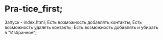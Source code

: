 # Pra-tice_first;
Запуск - index.html;
Есть возможность добавлять контакты;
Есть возможность удалять контакты;
Есть возможность добавлять и убирать в "Избранное";
